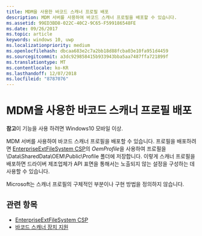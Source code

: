 ```yaml
---
title: MDM을 사용한 바코드 스캐너 프로필 배포
description: MDM 서버를 사용하여 바코드 스캐너 프로필을 배포할 수 있습니다.
ms.assetid: 99ED3BD8-022C-40C2-9C65-F599186548FE
ms.date: 09/26/2017
ms.topic: article
keywords: windows 10, uwp
ms.localizationpriority: medium
ms.openlocfilehash: dbcaa683e2c7a2bb18d88fcba03e10fa951d4459
ms.sourcegitcommit: a3dc929858415b933943bba5aa7487ffa721899f
ms.translationtype: MT
ms.contentlocale: ko-KR
ms.lasthandoff: 12/07/2018
ms.locfileid: "8787076"
---
```

# <a name="deploy-barcode-scanner-profiles-with-mdm"></a>MDM을 사용한 바코드 스캐너 프로필 배포

**참고**이 기능을 사용 하려면 Windows10 모바일 이상.

MDM 서버를 사용하여 바코드 스캐너 프로필을 배포할 수 있습니다. 프로필을 배포하려면 [EnterpriseExtFileSystem CSP](https://msdn.microsoft.com/library/windows/hardware/mt157025)의 *OemProfile*을 사용하여 프로필을 \\Data\\SharedData\\OEM\\Public\\Profile 폴더에 저장합니다. 이렇게 스캐너 프로필을 배포하면 드라이버 제조업체가 API 표면을 통해서는 노출되지 않는 설정을 구성하는 데 사용할 수 있습니다.

Microsoft는 스캐너 프로필의 구체적인 부분이나 구현 방법을 정의하지 않습니다.

## <a name="related-topics"></a>관련 항목
- [EnterpriseExtFileSystem CSP](https://msdn.microsoft.com/library/windows/hardware/mt157025)
- [바코드 스캐너 장치 지원](https://docs.microsoft.com/en-us/windows/uwp/devices-sensors/pos-device-support#barcode-scanner)